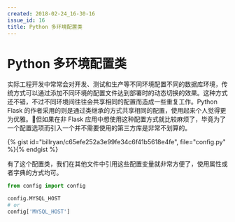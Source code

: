 ```yaml
---
created: 2018-02-24_16-30-16
issue_id: 16
title: Python 多环境配置类
---
```


# Python 多环境配置类

实际工程开发中常常会对开发、测试和生产等不同环境配置不同的数据库环境，传统方式可以通过添加不同环境的配置文件达到部署时的动态切换的效果。这种方式还不错，不过不同环境间往往会共享相同的配置而造成一些重复工作。Python Flask 的作者采用的则是通过类继承的方式共享相同的配置，使用起来个人觉得更为优雅。但如果在非 Flask 应用中想使用这种配置方式就比较麻烦了，毕竟为了一个配置选项而引入一个并不需要使用的第三方库是非常不划算的。

{% gist id="billryan/c65efe252a3e99fe34c6f41b5618e4fe", file="config.py" %}{% endgist %}

有了这个配置类，我们在其他文件中引用这些配置变量就非常方便了，使用属性或者字典的方式均可。

```python
from config import config

config.MYSQL_HOST
# or
config['MYSQL_HOST']
```